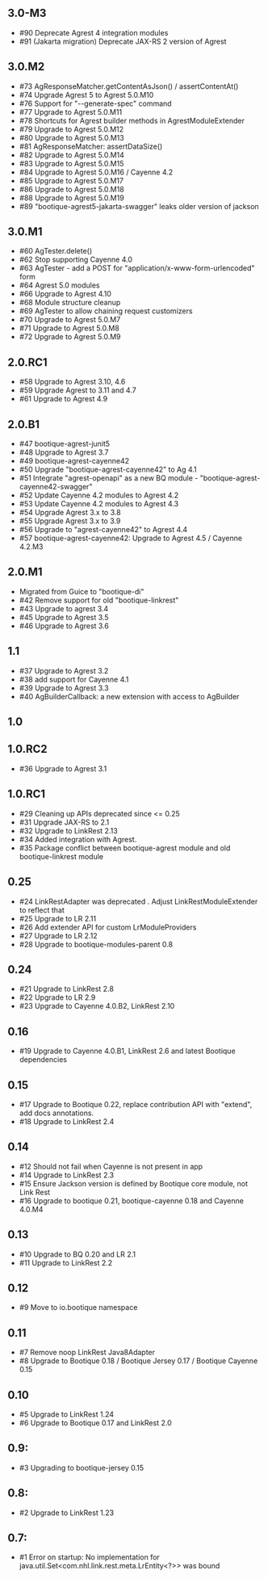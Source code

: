 ## 3.0-M3

* #90 Deprecate Agrest 4 integration modules
* #91 (Jakarta migration) Deprecate JAX-RS 2 version of Agrest

## 3.0.M2

* #73 AgResponseMatcher.getContentAsJson() / assertContentAt()
* #74 Upgrade Agrest 5 to Agrest 5.0.M10
* #76 Support for "--generate-spec" command
* #77 Upgrade to Agrest 5.0.M11
* #78 Shortcuts for Agrest builder methods in AgrestModuleExtender
* #79 Upgrade to Agrest 5.0.M12
* #80 Upgrade to Agrest 5.0.M13
* #81 AgResponseMatcher: assertDataSize()
* #82 Upgrade to Agrest 5.0.M14
* #83 Upgrade to Agrest 5.0.M15
* #84 Upgrade to Agrest 5.0.M16 / Cayenne 4.2
* #85 Upgrade to Agrest 5.0.M17
* #86 Upgrade to Agrest 5.0.M18
* #88 Upgrade to Agrest 5.0.M19
* #89 "bootique-agrest5-jakarta-swagger" leaks older version of jackson

## 3.0.M1

* #60 AgTester.delete()
* #62 Stop supporting Cayenne 4.0
* #63 AgTester - add a POST for "application/x-www-form-urlencoded" form
* #64 Agrest 5.0 modules
* #66 Upgrade to Agrest 4.10
* #68 Module structure cleanup
* #69 AgTester to allow chaining request customizers
* #70 Upgrade to Agrest 5.0.M7
* #71 Upgrade to Agrest 5.0.M8
* #72 Upgrade to Agrest 5.0.M9

## 2.0.RC1

* #58 Upgrade to Agrest 3.10, 4.6
* #59 Upgrade Agrest to 3.11 and 4.7
* #61 Upgrade to Agrest 4.9

## 2.0.B1

* #47 bootique-agrest-junit5
* #48 Upgrade to Agrest 3.7
* #49 bootique-agrest-cayenne42
* #50 Upgrade "bootique-agrest-cayenne42" to Ag 4.1
* #51 Integrate "agrest-openapi" as a new BQ module - "bootique-agrest-cayenne42-swagger"
* #52 Update Cayenne 4.2 modules to Agrest 4.2
* #53 Update Cayenne 4.2 modules to Agrest 4.3
* #54 Upgrade Agrest 3.x to 3.8
* #55 Upgrade Agrest 3.x to 3.9
* #56 Upgrade to "agrest-cayenne42" to Agrest 4.4
* #57 bootique-agrest-cayenne42: Upgrade to Agrest 4.5 / Cayenne 4.2.M3

## 2.0.M1

* Migrated from Guice to "bootique-di"
* #42 Remove support for old "bootique-linkrest"
* #43 Upgrade to agrest 3.4
* #45 Upgrade to Agrest 3.5
* #46 Upgrade to Agrest 3.6

## 1.1

* #37 Upgrade to Agrest 3.2
* #38 add support for Cayenne 4.1
* #39 Upgrade to Agrest 3.3 
* #40 AgBuilderCallback: a new extension with access to AgBuilder

## 1.0

## 1.0.RC2

*  #36 Upgrade to Agrest 3.1

## 1.0.RC1

* #29 Cleaning up APIs deprecated since <= 0.25
* #31 Upgrade JAX-RS to 2.1
* #32 Upgrade to LinkRest 2.13
* #34 Added integration with Agrest.
* #35 Package conflict between bootique-agrest module and old bootique-linkrest module

## 0.25

* #24 LinkRestAdapter was deprecated . Adjust LinkRestModuleExtender to reflect that
* #25 Upgrade to LR 2.11
* #26 Add extender API for custom LrModuleProviders
* #27 Upgrade to LR 2.12
* #28 Upgrade to bootique-modules-parent 0.8

## 0.24 

* #21 Upgrade to LinkRest 2.8
* #22 Upgrade to LR 2.9
* #23 Upgrade to Cayenne 4.0.B2, LinkRest 2.10

## 0.16

* #19 Upgrade to Cayenne 4.0.B1, LinkRest 2.6 and latest Bootique dependencies

## 0.15

* #17 Upgrade to Bootique 0.22, replace contribution API with "extend", add docs annotations.
* #18 Upgrade to LinkRest 2.4

## 0.14

* #12 Should not fail when Cayenne is not present in app
* #14 Upgrade to LinkRest 2.3
* #15 Ensure Jackson version is defined by Bootique core module, not Link Rest
* #16 Upgrade to bootique 0.21, bootique-cayenne 0.18 and Cayenne 4.0.M4

## 0.13

* #10 Upgrade to BQ 0.20 and LR 2.1
* #11 Upgrade to LinkRest 2.2

## 0.12

* #9 Move to io.bootique namespace

## 0.11

* #7 Remove noop LinkRest Java8Adapter
* #8 Upgrade to Bootique 0.18 / Bootique Jersey 0.17 / Bootique Cayenne 0.15

## 0.10

* #5 Upgrade to LinkRest 1.24
* #6 Upgrade to Bootique 0.17 and LinkRest 2.0

## 0.9:

* #3 Upgrading to bootique-jersey 0.15

## 0.8:

* #2 Upgrade to LinkRest 1.23

## 0.7:

* #1 Error on startup: No implementation for java.util.Set<com.nhl.link.rest.meta.LrEntity<?>> was bound

